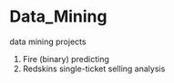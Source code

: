 # Data_Mining
data mining projects

1. Fire (binary) predicting
2. Redskins single-ticket selling analysis
